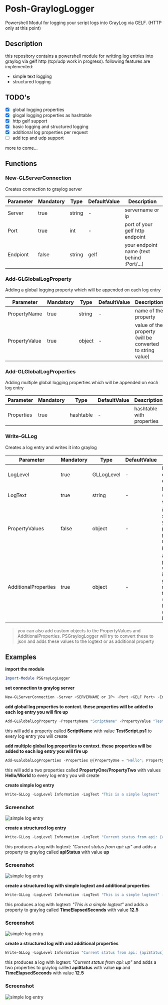 # Posh-GraylogLogger
Powershell Modul for logging your script logs into GrayLog via GELF. (HTTP only at this point)

## Description
this repository contains a powershell module for writting log entries into graylog via gelf http (tcp/udp work in progress). following features are implemented:
- simple text logging
- structured logging

## TODO's

- [x] global logging properties
- [x] glogal logging properties as hashtable
- [x] http gelf support
- [x] basic logging and structured logging
- [x] additional log properties per request
- [ ] add tcp and udp support

more to come...
 
## Functions

### New-GLServerConnection
Creates connection to graylog server

Parameter | Mandatory | Type | DefaultValue | Description
--------- | --------- | ---- | ------------ | -----------
Server | true | string | - | servername or ip
Port | true | int | - | port of your gelf http endpoint
Endpiont | false | string | gelf | your endpoint name (text behind :Port/...)


### Add-GLGlobalLogProperty
Adding a global logging property which will be appended on each log entry

Parameter | Mandatory | Type | DefaultValue | Description
--------- | --------- | ---- | ------------ | -----------
PropertyName | true | string | - | name of the property 
PropertyValue | true | object | - | value of the property (will be converted to string value)

### Add-GLGlobalLogProperties
Adding multiple global logging properties which will be appended on each log entry

Parameter | Mandatory | Type | DefaultValue | Description
--------- | --------- | ---- | ------------ | -----------
Properties | true | hashtable | - | hashtable with properties

### Write-GLLog
Creates a log entry and writes it into graylog

Parameter | Mandatory | Type | DefaultValue | Description
--------- | --------- | ---- | ------------ | -----------
LogLevel | true | GLLogLevel | - | loglevel of current entry
LogText | true | string | - | logtext (simple or structured)
PropertyValues | false | object | - | if Logtext is structured you have to provide the properties to replace the placeholders
AdditionalProperties | true | object | - | additional properties which will be indexed into graylog but not shown in the logtext (scope logentry only) Hashtable

> you can also add custom objects to the PropertyValues and AdditionalProperties. PSGraylogLogger will try to convert these to json and adds these values to the logtext or as additional property


## Examples

**import the module**
```powershell
Import-Module PSGrayLogLogger
```

**set connection to graylog server**
```powershell
New-GLServerConnection -Server <SERVERNAME or IP> -Port <GELF Port> -Endpoint <Endpointname (Default 'gelf')>
```

**add global log properties to context. these properties will be added to each log entry you will fire up**
```powershell
Add-GLGlobalLogProperty -PropertyName "ScriptName" -PropertyValue "TestScript.ps1"
```
this will add a property called **ScriptName** with value **TestScript.ps1** to every log entry you will create

**add multiple global log properties to context. these properties will be added to each log entry you will fire up**
```powershell
Add-GLGlobalLogProperties -Properties @{PropertyOne = "Hello"; PropertyTwo = "World"}
```
this will add a two properties called **PropertyOne/PropertyTwo** with values **Hello/World** to every log entry you will create

**create simple log entry**
```powershell
Write-GLLog -LogLevel Information -LogText "This is a simple logtext" 
```
### Screenshot
![simple log entry](docs/log_entry_simple.PNG)

**create a structured log entry**
```powershell
Write-GLLog -LogLevel Information -LogText "Current status from api: {apiStatus}" -PropertyValues @('up')
```
this produces a log with logtext: *"Current status from api: up"* and adds a property to graylog called **apiStatus** with value **up**
### Screenshot
![simple log entry](docs/log_entry_structured.PNG)

**create a structured log with simple logtext and additional properties**
```powershell
Write-GLLog -LogLevel Information -LogText "This is a simple logtext" -AdditionalProperties @{TimeElapsedSeconds = 12.5}
```
this produces a log with logtext: *"This is a simple logtext"* and adds a property to graylog called **TimeElapsedSeconds** with value **12.5**
### Screenshot
![simple log entry](docs/log_entry_simple_additional.PNG)

**create a structured log with  and additional properties**
```powershell
Write-GLLog -LogLevel Information "Current status from api: {apiStatus}" -PropertyValues @('up') -AdditionalProperties @{TimeElapsedSeconds = 12.5}
```
this produces a log with logtext: *"Current status from api: up"* and adds a two properties to graylog called **apiStatus** with value **up** and **TimeElapsedSeconds** with value **12.5**
### Screenshot
![simple log entry](docs/log_entry_structured_additional.PNG)



